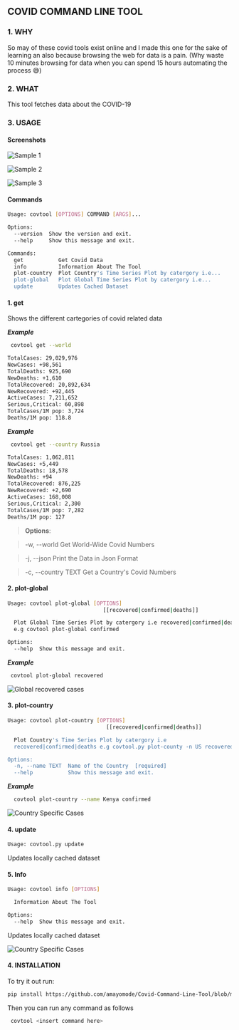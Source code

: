 ## COVID COMMAND LINE TOOL

### 1. WHY

So may of these covid tools exist online and I made this one for the sake of learning an also because browsing the web for data is a pain. (Why waste 10 minutes browsing for data when you can spend 15 hours automating the process 😅)

### 2. WHAT

This tool fetches data about the COVID-19

### 3. USAGE

#### Screenshots

![Sample 1](https://github.com/amayomode/Covid-Command-Line-Tool/blob/master/screenshots/screenshot1.PNG)

![Sample 2](https://github.com/amayomode/Covid-Command-Line-Tool/blob/master/screenshots/screenshot2.PNG)

![Sample 3](https://github.com/amayomode/Covid-Command-Line-Tool/blob/master/screenshots/screenshot3.PNG)

#### Commands

```bash
Usage: covtool [OPTIONS] COMMAND [ARGS]...

Options:
  --version  Show the version and exit.
  --help     Show this message and exit.

Commands:
  get           Get Covid Data
  info          Information About The Tool
  plot-country  Plot Country's Time Series Plot by catergory i.e...
  plot-global   Plot Global Time Series Plot by catergory i.e...
  update        Updates Cached Dataset

```

#### 1. get

Shows the different cartegories of covid related data

**_Example_**

```bash
 covtool get --world
```

```bash
TotalCases: 29,029,976
NewCases: +98,561
TotalDeaths: 925,690
NewDeaths: +1,610
TotalRecovered: 20,892,634
NewRecovered: +92,445
ActiveCases: 7,211,652
Serious,Critical: 60,898
TotalCases/1M pop: 3,724
Deaths/1M pop: 118.8
```

**_Example_**

```bash
 covtool get --country Russia
```

```bash
TotalCases: 1,062,811
NewCases: +5,449
TotalDeaths: 18,578
NewDeaths: +94
TotalRecovered: 876,225
NewRecovered: +2,690
ActiveCases: 168,008
Serious,Critical: 2,300
TotalCases/1M pop: 7,282
Deaths/1M pop: 127

```

> **Options**:

> -w, --world Get World-Wide Covid Numbers

> -j, --json Print the Data in Json Format

> -c, --country TEXT Get a Country's Covid Numbers

#### 2. plot-global

```bash
Usage: covtool plot-global [OPTIONS]
                              [[recovered|confirmed|deaths]]

  Plot Global Time Series Plot by catergory i.e recovered|confirmed|deaths
  e.g covtool plot-global confirmed

Options:
  --help  Show this message and exit.
```

**_Example_**

```bash
 covtool plot-global recovered
```

![Global recovered cases](https://github.com/amayomode/Covid-Command-Line-Tool/blob/master/screenshots/screenshot4.PNG)

#### 3. plot-country

```bash
Usage: covtool plot-country [OPTIONS]
                               [[recovered|confirmed|deaths]]

  Plot Country's Time Series Plot by catergory i.e
  recovered|confirmed|deaths e.g covtool.py plot-county -n US recovered

Options:
  -n, --name TEXT  Name of the Country  [required]
  --help           Show this message and exit.

```

**_Example_**

```bash
  covtool plot-country --name Kenya confirmed
```

![Country Specific Cases](https://github.com/amayomode/Covid-Command-Line-Tool/blob/master/screenshots/screenshot5.PNG)

#### 4. update

```bash
Usage: covtool.py update
```

Updates locally cached dataset

#### 5. Info

```bash
Usage: covtool info [OPTIONS]

  Information About The Tool

Options:
  --help  Show this message and exit.

```

Updates locally cached dataset

![Country Specific Cases](https://github.com/amayomode/Covid-Command-Line-Tool/blob/master/screenshots/screenshot6.PNG)

#### 4. INSTALLATION

To try it out run:

```bash
pip install https://github.com/amayomode/Covid-Command-Line-Tool/blob/master/dist/covtool-0.1.0.tar.gz
```

Then you can run any command as follows

```bash
 covtool <insert command here>
```
